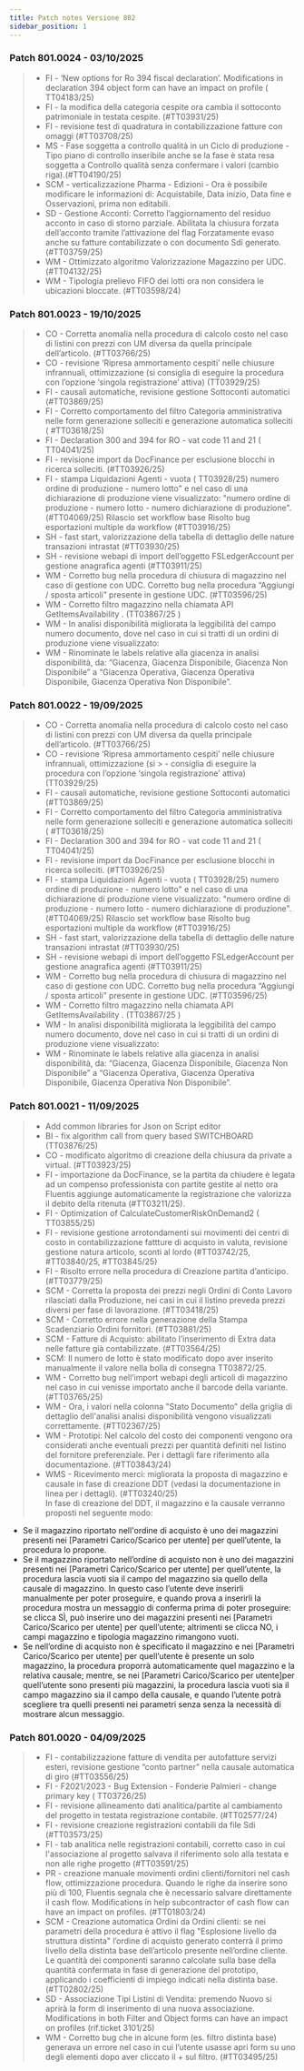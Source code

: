 ```yaml
---
title: Patch notes Versione 802
sidebar_position: 1
---
```


### Patch 801.0024 - 03/10/2025

> - FI - ‘New options for Ro 394 fiscal declaration’. Modifications in declaration 394 object form can have an impact on profile ( TT04183/25) 
> - FI - la modifica della categoria cespite ora cambia il sottoconto patrimoniale in testata cespite. (#TT03931/25) 
> - FI - revisione test di quadratura in contabilizzazione fatture con omaggi (#TT03708/25) 
> - MS - Fase soggetta a controllo qualità in  un Ciclo di produzione -  Tipo piano di controllo inseribile anche se la fase è stata resa soggetta a Controllo qualità senza confermare i valori (cambio riga).(#TT04190/25) 
> - SCM - verticalizzazione Pharma - Edizioni - Ora è possibile modificare le informazioni di: Acquistabile, Data inizio, Data fine e Osservazioni, prima non editabili. 
> - SD - Gestione Acconti: Corretto l’aggiornamento del residuo acconto in caso di storno parziale. Abilitata la chiusura forzata dell’acconto tramite l’attivazione del flag Forzatamente evaso anche su fatture contabilizzate o con documento Sdi generato. (#TT03759/25) 
> - WM - Ottimizzato algoritmo Valorizzazione Magazzino per UDC. (#TT04132/25) 
> - WM - Tipologia prelievo FIFO dei lotti ora non considera le ubicazioni bloccate. (#TT03598/24) 

### Patch 801.0023 - 19/10/2025

> - CO - Corretta anomalia nella procedura di calcolo costo nel caso di listini con prezzi con UM diversa da quella principale dell’articolo. (#TT03766/25) 
> - CO - revisione ‘Ripresa ammortamento cespiti’ nelle chiusure infrannuali, ottimizzazione (si consiglia di eseguire la procedura con l’opzione ‘singola registrazione’ attiva) (TT03929/25) 
> - FI - causali automatiche, revisione gestione Sottoconti automatici (#TT03869/25) 
> - FI - Corretto comportamento del filtro Categoria amministrativa nelle form generazione solleciti e generazione automatica solleciti ( #TT03618/25) 
> - FI - Declaration 300 and 394 for RO - vat code 11 and 21 ( TT04041/25) 
> - FI - revisione import da DocFinance per esclusione blocchi in ricerca solleciti. (#TT03926/25) 
> - FI - stampa Liquidazioni Agenti - vuota ( TT03928/25) 
numero ordine di produzione - numero lotto" e nel caso di una dichiarazione di produzione viene visualizzato: "numero ordine di produzione - numero lotto - numero dichiarazione di produzione". (#TT04069/25) 
Rilascio set workflow base 
Risolto bug esportazioni multiple da workflow (#TT03916/25) 
> - SH - fast start, valorizzazione della tabella di dettaglio delle nature transazioni intrastat (#TT03930/25) 
> - SH - revisione webapi di import dell’oggetto FSLedgerAccount per gestione anagrafica agenti (#TT03911/25) 
> - WM - Corretto bug nella procedura di chiusura di magazzino nel caso di gestione con UDC. Corretto bug nella procedura “Aggiungi / sposta articoli” presente in gestione UDC. (#TT03596/25) 
> - WM - Corretto filtro magazzino nella chiamata API GetItemsAvailability . (TT03867/25 ) 
> - WM - In analisi disponibilità migliorata la leggibilità del campo numero documento, dove nel caso in cui si tratti di un ordini di produzione viene visualizzato:  
> - WM - Rinominate le labels relative alla giacenza in analisi disponibilità, da: “Giacenza, Giacenza Disponibile, Giacenza Non Disponibile” a “Giacenza Operativa, Giacenza Operativa Disponibile, Giacenza Operativa Non Disponibile”. 


### Patch 801.0022 - 19/09/2025

> - CO - Corretta anomalia nella procedura di calcolo costo nel caso di listini con prezzi con UM diversa da quella principale dell’articolo. (#TT03766/25) 
> - CO - revisione ‘Ripresa ammortamento cespiti’ nelle chiusure infrannuali, ottimizzazione (si > - consiglia di eseguire la procedura con l’opzione ‘singola registrazione’ attiva) (TT03929/25) 
> - FI - causali automatiche, revisione gestione Sottoconti automatici (#TT03869/25) 
> - FI - Corretto comportamento del filtro Categoria amministrativa nelle form generazione solleciti e generazione automatica solleciti ( #TT03618/25) 
> - FI - Declaration 300 and 394 for RO - vat code 11 and 21 ( TT04041/25) 
> - FI - revisione import da DocFinance per esclusione blocchi in ricerca solleciti. (#TT03926/25) 
> - FI - stampa Liquidazioni Agenti - vuota ( TT03928/25) 
numero ordine di produzione - numero lotto" e nel caso di una dichiarazione di produzione viene visualizzato: "numero ordine di produzione - numero lotto - numero dichiarazione di produzione". (#TT04069/25) 
Rilascio set workflow base 
Risolto bug esportazioni multiple da workflow (#TT03916/25) 
> - SH - fast start, valorizzazione della tabella di dettaglio delle nature transazioni intrastat (#TT03930/25) 
> - SH - revisione webapi di import dell’oggetto FSLedgerAccount per gestione anagrafica agenti (#TT03911/25) 
> - WM - Corretto bug nella procedura di chiusura di magazzino nel caso di gestione con UDC. Corretto bug nella procedura “Aggiungi / sposta articoli” presente in gestione UDC. (#TT03596/25) 
> - WM - Corretto filtro magazzino nella chiamata API GetItemsAvailability . (TT03867/25 ) 
> - WM - In analisi disponibilità migliorata la leggibilità del campo numero documento, dove nel caso in cui si tratti di un ordini di produzione viene visualizzato:  
> - WM - Rinominate le labels relative alla giacenza in analisi disponibilità, da: “Giacenza, Giacenza Disponibile, Giacenza Non Disponibile” a “Giacenza Operativa, Giacenza Operativa Disponibile, Giacenza Operativa Non Disponibile”. 

### Patch 801.0021 - 11/09/2025

> - Add common libraries for Json on Script editor 
> - BI - fix algorithm call from query based SWITCHBOARD (TT03876/25) 
> - CO - modificato algoritmo di creazione della chiusura da private a virtual. (#TT03923/25) 
> - FI - importazione da DocFinance, se la partita da chiudere è legata ad un compenso professionista con partite gestite al netto ora Fluentis aggiunge automaticamente la registrazione che valorizza il debito della ritenuta (#TT03211/25). 
> - FI - Optimization of CalculateCustomerRiskOnDemand2 ( TT03855/25) 
> - FI - revisione gestione arrotondamenti sui movimenti dei centri di costo in contabilizzazione fattture di acquisto in valuta, revisione gestione natura articolo, sconti al lordo (#TT03742/25, #TT03840/25, #TT03845/25) 
> - FI - Risolto errore nella procedura di Creazione partita d’anticipo. (#TT03779/25) 
> - SCM - Corretta la proposta dei prezzi negli Ordini di Conto Lavoro rilasciati dalla Produzione, nei casi in cui il listino preveda prezzi diversi per fase di lavorazione. (#TT03418/25) 
> - SCM - Corretto errore nella generazione della Stampa Scadenziario Ordini fornitori. (#TT03881/25) 
> - SCM - Fatture di Acquisto: abilitato l’inserimento di Extra data nelle fatture già contabilizzate. (#TT03564/25) 
> - SCM: Il numero de lotto è stato modificato dopo aver inserito manualmente il valore nella bolla di consegna TT03872/25. 
> - WM - Corretto bug nell’import webapi degli articoli di magazzino nel caso in cui venisse importato anche il barcode della variante. (#TT03765/25) 
> - WM - Ora, i valori nella colonna "Stato Documento" della griglia di dettaglio dell'analisi analisi disponibilità vengono visualizzati correttamente. (#TT02367/25) 
> - WM - Prototipi: Nel calcolo del costo dei componenti vengono ora considerati anche eventuali prezzi per quantità definiti nel listino del fornitore preferenziale. Per i dettagli fare riferimento alla documentazione. (#TT03843/24) 
> - WMS - Ricevimento merci: migliorata la proposta di magazzino e causale in fase di creazione DDT (vedasi la documentazione in linea per i dettagli). (#TT03240/25)  
In fase di creazione del DDT, il magazzino e la causale verranno proposti nel seguente modo: 
- Se il magazzino riportato nell'ordine di acquisto è uno dei magazzini presenti nei [Parametri Carico/Scarico per utente] per quell’utente, la procedura lo propone.           
- Se il magazzino riportato nell’ordine di acquisto non è uno dei magazzini presenti nei [Parametri Carico/Scarico per utente] per quell’utente, la procedura lascia vuoti sia il campo del magazzino sia quello della causale di magazzino. In questo caso l’utente deve inserirli manualmente per poter proseguire, e quando prova a inserirli la procedura mostra un messaggio di conferma prima di poter proseguire: se clicca SÌ, può inserire uno dei magazzini presenti nei [Parametri Carico/Scarico per utente] per quell’utente; altrimenti se clicca NO, i campi magazzino e tipologia magazzino rimangono vuoti.       
- Se nell’ordine di acquisto non è specificato il magazzino e nei [Parametri Carico/Scarico per utente] per quell’utente è presente un solo magazzino, la procedura proporrà automaticamente quel magazzino e la relativa causale; mentre, se nei [Parametri Carico/Scarico per utente]per quell’utente sono presenti più magazzini, la procedura lascia vuoti sia il campo magazzino sia il campo della causale, e quando l’utente potrà scegliere tra quelli presenti nei parametri senza senza la necessità di mostrare alcun messaggio.  

### Patch 801.0020 - 04/09/2025

> - FI - contabilizzazione fatture di vendita per autofatture servizi esteri, revisione gestione “conto partner” nella causale automatica di giro (#TT03556/25) 
> - FI - F2021/2023 - Bug Extension - Fonderie Palmieri - change primary key ( TT03726/25) 
> - FI - revisione allineamento dati analitica/partite al cambiamento del progetto in testata registrazione contabile. (#TT02577/24) 
> - FI - revisione creazione registrazioni contabili da file Sdi (#TT03573/25) 
> - FI - tab analitica nelle registrazioni contabili, corretto caso in cui l'associazione al progetto salvava il riferimento solo alla testata e non alle righe progetto (#TT03591/25) 
> - PR - creazione manuale movimenti ordini clienti/fornitori nel cash flow, ottimizzazione procedura. Quando le righe da inserire sono più di 100, Fluentis segnala che è necessario salvare direttamente il cash flow. Modifications in help subcontractor of cash flow can have an impact on profiles. (#TT01803/24) 
> - SCM - Creazione automatica Ordini da Ordini clienti: se nei parametri della procedura è attivo il flag "Esplosione livello da struttura distinta" l’ordine di acquisto generato conterrà il primo livello della distinta base dell’articolo presente nell’ordine cliente. Le quantità dei componenti saranno calcolate sulla base della quantità confermata in fase di generazione del prototipo, applicando i coefficienti di impiego indicati nella distinta base. (#TT02802/25) 
> - SD - Associazione Tipi Listini di Vendita: premendo Nuovo si aprirà la form di inserimento di una nuova associazione. Modifications in both Filter and Object forms can have an impact on profiles (rif.ticket 3101/25)   
> - WM - Corretto bug che in alcune form (es. filtro distinta base) generava un errore nel caso in cui l’utente usasse apri form su uno degli elementi dopo aver cliccato il + sul filtro. (#TT03495/25) 